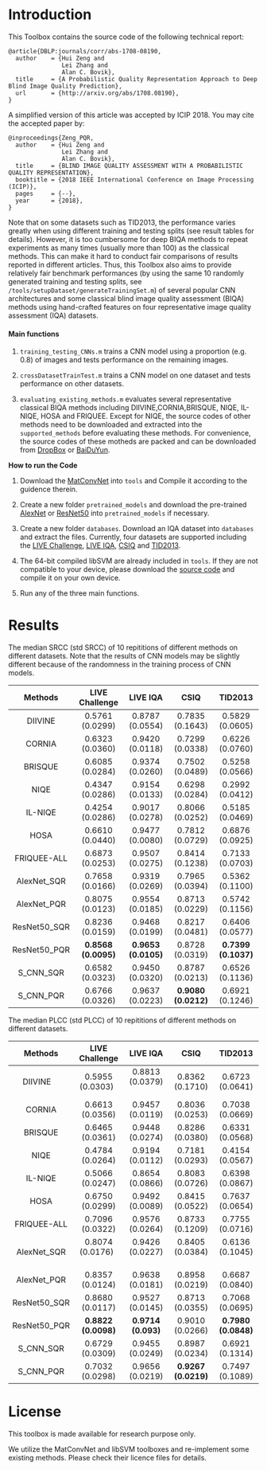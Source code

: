 # Introduction

This Toolbox contains the source code of the following technical report:

    @article{DBLP:journals/corr/abs-1708-08190,
      author    = {Hui Zeng and
                   Lei Zhang and
                   Alan C. Bovik},
      title     = {A Probabilistic Quality Representation Approach to Deep Blind Image Quality Prediction},
      url       = {http://arxiv.org/abs/1708.08190},
    }

A simplified version of this article was accepted by ICIP 2018. You may cite the accepted paper by:

    @inproceedings{Zeng_PQR,
      author    = {Hui Zeng and
                   Lei Zhang and
                   Alan C. Bovik},
      title     = {BLIND IMAGE QUALITY ASSESSMENT WITH A PROBABILISTIC QUALITY REPRESENTATION},
      booktitle = {2018 IEEE International Conference on Image Processing (ICIP)},
      pages     = {--},
      year      = {2018},
    }

Note that on some datasets such as TID2013, the performance varies greatly when using different training and testing splits (see result tables for details). However, it is too cumbersome for deep BIQA methods to repeat experiments as many times (usually more than 100) as the classical methods. This can make it hard to conduct fair comparisons of results reported in different articles. Thus, this Toolbox also aims to provide relatively fair benchmark performances (by using the same 10 randomly generated training and testing splits, see `/tools/setupDataset/generateTrainingSet.m`) of several popular CNN architectures and some classical blind image quality assessment (BIQA) methods using hand-crafted features on four representative image quality assessment (IQA) datasets.



#### Main functions

1. `training_testing_CNNs.m` trains a CNN model using a proportion (e.g. 0.8) of images and tests performance on the remaining images.

2. `crossDatasetTrainTest.m` trains a CNN model on one dataset and tests performance on other datasets.

3. `evaluating_existing_methods.m` evaluates several representative classical BIQA methods including DIIVINE,CORNIA,BRISQUE, NIQE, IL-NIQE, HOSA and FRIQUEE. Except for NIQE, the source codes of other methods need to be downloaded and extracted into the ``supported_methods`` before evaluating these methods. For convenience, the source codes of these motheds are packed and can be downloaded from [DropBox](https://www.dropbox.com/s/yee4xroe3i4na45/support_methods.zip?dl=0) or [BaiDuYun](https://pan.baidu.com/s/1gfo2Rr9).

**How to run the Code**

1. Download the [MatConvNet](http://www.vlfeat.org/matconvnet/) into ``tools`` and Compile it according to the guidence therein. 

2. Create a new folder ``pretrained_models`` and download the pre-trained [AlexNet](http://www.vlfeat.org/matconvnet/models/imagenet-caffe-alex.mat) or [ResNet50](http://www.vlfeat.org/matconvnet/models/imagenet-resnet-50-dag.mat) into ``pretrained_models`` if necessary.

3. Create a new folder ``databases``. Download an IQA dataset into ``databases`` and extract the files. Currently, four datasets are supported including the [LIVE Challenge](http://live.ece.utexas.edu/research/ChallengeDB/index.html), [LIVE IQA](http://live.ece.utexas.edu/research/quality/subjective.htm), [CSIQ](http://vision.eng.shizuoka.ac.jp/mod/page/view.php?id=23) and [TID2013](http://www.ponomarenko.info/tid2013.htm). 

4. The 64-bit compiled libSVM are already included in `tools`. If they are not compatible to your device, please download the [source code](https://www.csie.ntu.edu.tw/~cjlin/libsvm/) and compile it on your own device.

5. Run any of the three main functions.

# Results
The median SRCC (std SRCC) of 10 repititions of different methods on different datasets. Note that the results of CNN models may be slightly different because of the randomness in the training process of CNN models.

|    Methods   | LIVE Challenge        | LIVE IQA             | CSIQ                |  TID2013             |
|:------------:|:---------------------:|:--------------------:|:-------------------:|:--------------------:|
| DIIVINE      | 0.5761 (0.0299)       | 0.8787 (0.0554)      | 0.7835 (0.1643)     |  0.5829 (0.0605)     |
| CORNIA       | 0.6323 (0.0360)       | 0.9420 (0.0118)      | 0.7299 (0.0338)     |  0.6226 (0.0760)     |
| BRISQUE      | 0.6085 (0.0284)       | 0.9374 (0.0260)      | 0.7502 (0.0489)     |  0.5258 (0.0566)     |
| NIQE         | 0.4347 (0.0286)       | 0.9154 (0.0133)      | 0.6298 (0.0284)     |  0.2992 (0.0412)     |
| IL-NIQE      | 0.4254 (0.0286)       | 0.9017 (0.0278)      | 0.8066 (0.0252)     |  0.5185 (0.0469)     |
| HOSA         | 0.6610 (0.0440)       | 0.9477 (0.0080)      | 0.7812 (0.0729)     |  0.6876 (0.0925)     |
| FRIQUEE-ALL  | 0.6873 (0.0253)       | 0.9507 (0.0275)      | 0.8414 (0.1238)     |  0.7133 (0.0703)     |
| AlexNet_SQR  | 0.7658 (0.0166)       | 0.9319 (0.0269)      | 0.7965 (0.0394)     |  0.5362 (0.1100)     |
| AlexNet_PQR  | 0.8075 (0.0123)       | 0.9554 (0.0185)      | 0.8713 (0.0229)     |  0.5742 (0.1156)     |
| ResNet50_SQR | 0.8236 (0.0159)       | 0.9468 (0.0199)      | 0.8217 (0.0481)     |  0.6406 (0.0577)     |
| ResNet50_PQR |  **0.8568 (0.0095)**  | **0.9653 (0.0105)**  | 0.8728 (0.0319)     |  **0.7399 (0.1037)** |
| S_CNN_SQR    |  0.6582 (0.0323)      | 0.9450 (0.0320)      | 0.8787 (0.0213)     |  0.6526 (0.1136)     |
| S_CNN_PQR    |  0.6766 (0.0326)      | 0.9637 (0.0223)      | **0.9080 (0.0212)** |  0.6921 (0.1246)     |

The median PLCC (std PLCC) of 10 repititions of different methods on different datasets.

|    Methods   |    LIVE Challenge     |    LIVE IQA         |         CSIQ        |       TID2013        |
|:------------:|:---------------------:|:-------------------:|:-------------------:|:--------------------:|
| DIIVINE      | 0.5955 (0.0303)       | 0.8813 (0.0379)     | 0.8362 (0.1710)     |  0.6723 (0.0641)     |
| CORNIA       | 0.6613 (0.0356)       | 0.9457 (0.0119)     | 0.8036 (0.0253)     |  0.7038 (0.0669)     |
| BRISQUE      | 0.6465 (0.0361)       | 0.9448 (0.0274)     | 0.8286 (0.0380)     |  0.6331 (0.0568)     |
| NIQE         | 0.4784 (0.0264)       | 0.9194 (0.0112)     | 0.7181 (0.0293)     |  0.4154 (0.0567)     |
| IL-NIQE      | 0.5066 (0.0247)       | 0.8654 (0.0866)     | 0.8083 (0.0726)     |  0.6398 (0.0867)     |
| HOSA         | 0.6750 (0.0299)       | 0.9492 (0.0089)     | 0.8415 (0.0522)     |  0.7637 (0.0654)     |
| FRIQUEE-ALL  | 0.7096 (0.0322)       | 0.9576 (0.0264)     | 0.8733 (0.1209)     |  0.7755 (0.0716)     |
| AlexNet_SQR  | 0.8074 (0.0176)       | 0.9426 (0.0227)     | 0.8405 (0.0384)     |  0.6136 (0.1045)     |
| AlexNet_PQR  | 0.8357 (0.0124)       | 0.9638 (0.0181)     | 0.8958 (0.0219)     |  0.6687 (0.0840)     |
| ResNet50_SQR | 0.8680 (0.0117)       | 0.9527 (0.0145)     | 0.8713 (0.0355)     |  0.7068 (0.0695)     |
| ResNet50_PQR | **0.8822 (0.0098)**   | **0.9714 (0.093)**  | 0.9010 (0.0266)     |  **0.7980 (0.0848)** |
| S_CNN_SQR    | 0.6729 (0.0309)       | 0.9455 (0.0249)     | 0.8987 (0.0234)     |  0.6921 (0.1314)     |
| S_CNN_PQR    | 0.7032 (0.0298)       | 0.9656 (0.0219)     | **0.9267 (0.0219)** |  0.7497 (0.1089)     |

# License

This toolbox is made available for research purpose only. 

We utilize the MatConvNet and libSVM toolboxes and re-implement some existing methods. Please check their licence files for details.
